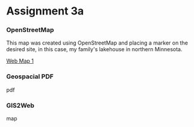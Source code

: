 # Assignment 3a

### OpenStreetMap

This map was created using OpenStreetMap and placing a marker on the desired site, in this case, my family's lakehouse in northern Minnesota.

[Web Map 1](Assignments/Assignment1/assign3a.html)


### Geospacial PDF

pdf


### GIS2Web

map
